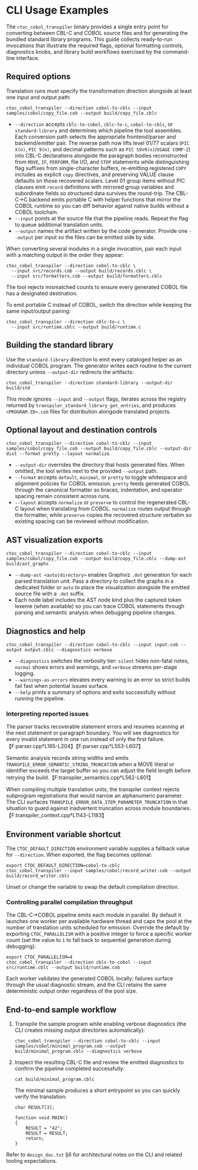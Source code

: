 # CLI Usage Examples

The `ctoc_cobol_transpiler` binary provides a single entry point for converting between CBL-C and COBOL source files and for generating the bundled standard library programs. This guide collects ready-to-run invocations that illustrate the required flags, optional formatting controls, diagnostics knobs, and library build workflows exercised by the command-line interface.

## Required options

Translation runs must specify the transformation direction alongside at least one input and output path:

```
ctoc_cobol_transpiler --direction cobol-to-cblc --input samples/cobol/copy_file.cob --output build/copy_file.cblc
```

* `--direction` accepts `cblc-to-cobol`, `cblc-to-c`, `cobol-to-cblc`, or `standard-library` and determines which pipeline the tool assembles. Each conversion path selects the appropriate frontend/parser and backend/emitter pair. The reverse path now lifts level 01/77 scalars (`PIC X(n)`, `PIC 9(n)`, and decimal patterns such as `PIC S9V9(n)`/`USAGE COMP-2`) into CBL-C declarations alongside the paragraph bodies reconstructed from `MOVE`, `IF`, `PERFORM`, file I/O, and `STOP` statements while distinguishing flag suffixes from single-character buffers, re-emitting registered `COPY` includes as explicit `copy` directives, and preserving VALUE clause defaults on those recovered scalars. Level 01 group items without PIC clauses emit `record` definitions with mirrored group variables and subordinate fields so structured data survives the round-trip. The CBL-C→C backend emits portable C with helper functions that mirror the COBOL runtime so you can diff behavior against native builds without a COBOL toolchain.
* `--input` points at the source file that the pipeline reads. Repeat the flag to queue additional translation units.
* `--output` names the artifact written by the code generator. Provide one `--output` per input so the files can be emitted side by side.

When converting several modules in a single invocation, pair each input with a matching output in the order they appear:

```
ctoc_cobol_transpiler --direction cobol-to-cblc \
  --input src/records.cob --output build/records.cblc \
  --input src/formatters.cob --output build/formatters.cblc
```

The tool rejects mismatched counts to ensure every generated COBOL file has a designated destination.

To emit portable C instead of COBOL, switch the direction while keeping the same input/output pairing:

```
ctoc_cobol_transpiler --direction cblc-to-c \
  --input src/runtime.cblc --output build/runtime.c
```

## Building the standard library

Use the `standard-library` direction to emit every cataloged helper as an individual COBOL program. The generator writes each routine to the current directory unless `--output-dir` redirects the artifacts:

```
ctoc_cobol_transpiler --direction standard-library --output-dir build/std
```

This mode ignores `--input` and `--output` flags, iterates across the registry returned by `transpiler_standard_library_get_entries`, and produces `<PROGRAM-ID>.cob` files for distribution alongside translated projects.

## Optional layout and destination controls

```
ctoc_cobol_transpiler --direction cobol-to-cblc --input samples/cobol/copy_file.cob --output build/copy_file.cblc --output-dir dist --format pretty --layout normalize
```

* `--output-dir` overrides the directory that hosts generated files. When omitted, the tool writes next to the provided `--output` path.
* `--format` accepts `default`, `minimal`, or `pretty` to toggle whitespace and alignment policies for COBOL emission. `pretty` feeds generated COBOL through the canonical formatter so braces, indentation, and operator spacing remain consistent across runs.
* `--layout` accepts `normalize` or `preserve` to control the regenerated CBL-C layout when translating from COBOL. `normalize` routes output through the formatter, while `preserve` copies the recovered structure verbatim so existing spacing can be reviewed without modification.

## AST visualization exports

```
ctoc_cobol_transpiler --direction cobol-to-cblc --input samples/cobol/copy_file.cob --output build/copy_file.cblc --dump-ast build/ast_graphs
```

* `--dump-ast <auto|directory>` enables Graphviz `.dot` generation for each parsed translation unit. Pass a directory to collect the graphs in a dedicated folder or `auto` to place the visualization alongside the emitted source file with a `.dot` suffix.
* Each node label includes the AST node kind plus the captured token lexeme (when available) so you can trace COBOL statements through parsing and semantic analysis when debugging pipeline changes.

## Diagnostics and help

```
ctoc_cobol_transpiler --direction cobol-to-cblc --input input.cob --output output.cblc --diagnostics verbose
```

* `--diagnostics` switches the verbosity tier: `silent` hides non-fatal notes, `normal` shows errors and warnings, and `verbose` streams per-stage logging.
* `--warnings-as-errors` elevates every warning to an error so strict builds fail fast when potential issues surface.
* `--help` prints a summary of options and exits successfully without running the pipeline.

### Interpreting reported issues

The parser tracks recoverable statement errors and resumes scanning at the next statement or paragraph boundary. You will see diagnostics for every invalid statement in one run instead of only the first failure.【F:parser.cpp†L165-L204】【F:parser.cpp†L553-L607】

Semantic analysis records string widths and emits `TRANSPILE_ERROR_SEMANTIC_STRING_TRUNCATION` when a MOVE literal or identifier exceeds the target buffer so you can adjust the field length before retrying the build.【F:transpiler_semantics.cpp†L562-L601】

When compiling multiple translation units, the transpiler context rejects subprogram registrations that would narrow an alphanumeric parameter. The CLI surfaces `TRANSPILE_ERROR_DATA_ITEM_PARAMETER_TRUNCATION` in that situation to guard against inadvertent truncation across module boundaries.【F:transpiler_context.cpp†L1143-L1183】

## Environment variable shortcut

The `CTOC_DEFAULT_DIRECTION` environment variable supplies a fallback value for `--direction`. When exported, the flag becomes optional:

```
export CTOC_DEFAULT_DIRECTION=cobol-to-cblc
ctoc_cobol_transpiler --input samples/cobol/record_writer.cob --output build/record_writer.cblc
```

Unset or change the variable to swap the default compilation direction.

### Controlling parallel compilation throughput

The CBL-C→COBOL pipeline emits each module in parallel. By default it launches one worker per available hardware thread and
caps the pool at the number of translation units scheduled for emission. Override the default by exporting `CTOC_PARALLELISM`
with a positive integer to force a specific worker count (set the value to `1` to fall back to sequential generation during
debugging):

```
export CTOC_PARALLELISM=4
ctoc_cobol_transpiler --direction cblc-to-cobol --input src/runtime.cblc --output build/runtime.cob
```

Each worker validates the generated COBOL locally; failures surface through the usual diagnostic stream, and the CLI retains the
same deterministic output order regardless of the pool size.

## End-to-end sample workflow

1. Transpile the sample program while enabling verbose diagnostics (the CLI creates missing output directories automatically):
   ```
   ctoc_cobol_transpiler --direction cobol-to-cblc --input samples/cobol/minimal_program.cob --output build/minimal_program.cblc --diagnostics verbose
   ```
2. Inspect the resulting CBL-C file and review the emitted diagnostics to confirm the pipeline completed successfully:
   ```
   cat build/minimal_program.cblc
   ```
   The minimal sample produces a short entrypoint so you can quickly verify the translation:
   ```cblc
   char RESULT[3];

   function void MAIN()
   {
       RESULT = "42";
       RESULT = RESULT;
       return;
   }
   ```

Refer to `design_doc.txt` §6 for architectural notes on the CLI and related tooling expectations.
